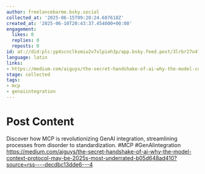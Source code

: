 ```yaml
---
author: freelancebarme.bsky.social
collected_at: '2025-06-15T09:28:24.687618Z'
created_at: '2025-06-10T20:43:37.454000+00:00'
engagement:
  likes: 0
  replies: 0
  reposts: 0
id: at://did:plc:yp4scnclksmiu2v7xlpioh3p/app.bsky.feed.post/3lrbr27o4lr2e
language: latin
links:
- https://medium.com/aiguys/the-secret-handshake-of-ai-why-the-model-context-protocol-may-be-2025s-most-underrated-b05d648ad410?source=rss----decdbc13dde6---4
stage: collected
tags:
- mcp
- genaiintegration
---
```


# Post Content

Discover how MCP is revolutionizing GenAI integration, streamlining processes from disorder to standardization. #MCP #GenAIintegration https://medium.com/aiguys/the-secret-handshake-of-ai-why-the-model-context-protocol-may-be-2025s-most-underrated-b05d648ad410?source=rss----decdbc13dde6---4